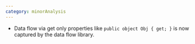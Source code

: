 ```yaml
---
category: minorAnalysis
---
```

* Data flow via get only properties like `public object Obj { get; }` is now captured by the data flow library.
